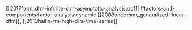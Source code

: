 [[2017forni_dfm-infinite-dim-asymptotic-analysis.pdf]]
#factors-and-components:factor-analysis:dynamic
[[2008anderson_generalized-linear-dfm]], [[2013hallin-fm-high-dim-time-series]]


